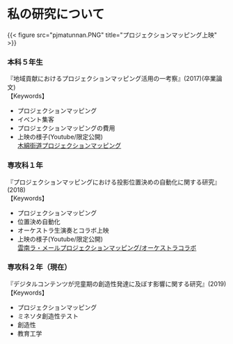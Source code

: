 # 私の研究について


{{< figure src="pjmatunnan.PNG" title="プロジェクションマッピング上映" >}} 

### 本科５年生
『地域貢献におけるプロジェクションマッピング活用の一考察』(2017)(卒業論文)  
【Keywords】
- プロジェクションマッピング
- イベント集客
- プロジェクションマッピングの費用  
- 上映の様子(Youtube/限定公開)  
[木綿街道プロジェクションマッピング](https://youtu.be/HxycD8Gh3PI)

### 専攻科１年
『プロジェクションマッピングにおける投影位置決めの自動化に関する研究』(2018)  
【Keywords】
- プロジェクションマッピング
- 位置決め自動化
- オーケストラ生演奏とコラボ上映
- 上映の様子(Youtube/限定公開)  
[雲南ラ・メールプロジェクションマッピング/オーケストラコラボ](https://youtu.be/fvV2fqqbRNw)

### 専攻科２年（現在）
『デジタルコンテンツが児童期の創造性発達に及ぼす影響に関する研究』(2019)  
【Keywords】
- プロジェクションマッピング
- ミネソタ創造性テスト
- 創造性
- 教育工学
